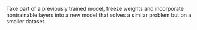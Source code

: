 Take part of a previously trained model, freeze weights and incorporate nontrainable layers into a new model that solves a similar problem but on a smaller dataset.


